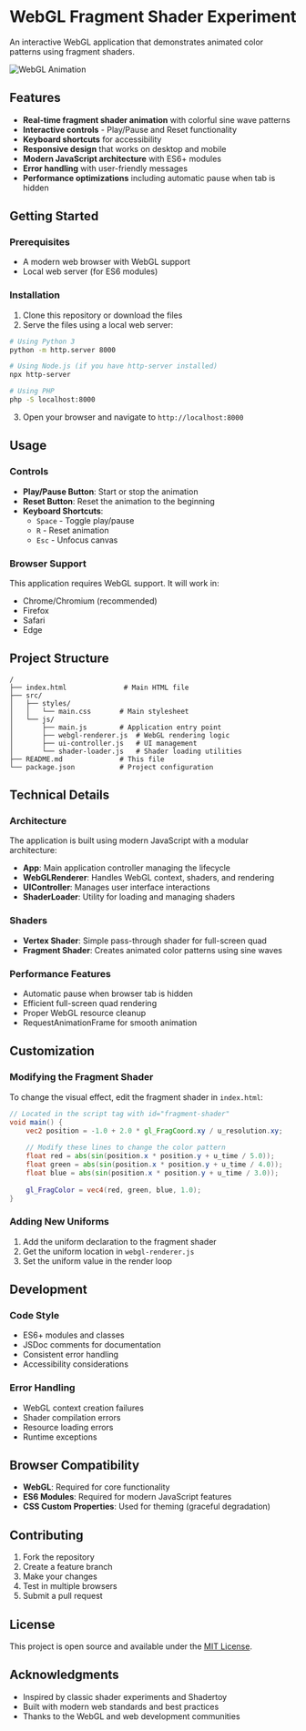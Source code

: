 # WebGL Fragment Shader Experiment

An interactive WebGL application that demonstrates animated color patterns using fragment shaders.

![WebGL Animation](https://via.placeholder.com/600x300/000000/FFFFFF/?text=WebGL+Fragment+Shader+Animation)

## Features

- **Real-time fragment shader animation** with colorful sine wave patterns
- **Interactive controls** - Play/Pause and Reset functionality
- **Keyboard shortcuts** for accessibility
- **Responsive design** that works on desktop and mobile
- **Modern JavaScript architecture** with ES6+ modules
- **Error handling** with user-friendly messages
- **Performance optimizations** including automatic pause when tab is hidden

## Getting Started

### Prerequisites

- A modern web browser with WebGL support
- Local web server (for ES6 modules)

### Installation

1. Clone this repository or download the files
2. Serve the files using a local web server:

```bash
# Using Python 3
python -m http.server 8000

# Using Node.js (if you have http-server installed)
npx http-server

# Using PHP
php -S localhost:8000
```

3. Open your browser and navigate to `http://localhost:8000`

## Usage

### Controls

- **Play/Pause Button**: Start or stop the animation
- **Reset Button**: Reset the animation to the beginning
- **Keyboard Shortcuts**:
  - `Space` - Toggle play/pause
  - `R` - Reset animation
  - `Esc` - Unfocus canvas

### Browser Support

This application requires WebGL support. It will work in:

- Chrome/Chromium (recommended)
- Firefox
- Safari
- Edge

## Project Structure

```
/
├── index.html              # Main HTML file
├── src/
│   ├── styles/
│   │   └── main.css       # Main stylesheet
│   └── js/
│       ├── main.js        # Application entry point
│       ├── webgl-renderer.js  # WebGL rendering logic
│       ├── ui-controller.js   # UI management
│       └── shader-loader.js   # Shader loading utilities
├── README.md              # This file
└── package.json           # Project configuration
```

## Technical Details

### Architecture

The application is built using modern JavaScript with a modular architecture:

- **App**: Main application controller managing the lifecycle
- **WebGLRenderer**: Handles WebGL context, shaders, and rendering
- **UIController**: Manages user interface interactions
- **ShaderLoader**: Utility for loading and managing shaders

### Shaders

- **Vertex Shader**: Simple pass-through shader for full-screen quad
- **Fragment Shader**: Creates animated color patterns using sine waves

### Performance Features

- Automatic pause when browser tab is hidden
- Efficient full-screen quad rendering
- Proper WebGL resource cleanup
- RequestAnimationFrame for smooth animation

## Customization

### Modifying the Fragment Shader

To change the visual effect, edit the fragment shader in `index.html`:

```glsl
// Located in the script tag with id="fragment-shader"
void main() {
    vec2 position = -1.0 + 2.0 * gl_FragCoord.xy / u_resolution.xy;
    
    // Modify these lines to change the color pattern
    float red = abs(sin(position.x * position.y + u_time / 5.0));
    float green = abs(sin(position.x * position.y + u_time / 4.0));
    float blue = abs(sin(position.x * position.y + u_time / 3.0));
    
    gl_FragColor = vec4(red, green, blue, 1.0);
}
```

### Adding New Uniforms

1. Add the uniform declaration to the fragment shader
2. Get the uniform location in `webgl-renderer.js`
3. Set the uniform value in the render loop

## Development

### Code Style

- ES6+ modules and classes
- JSDoc comments for documentation
- Consistent error handling
- Accessibility considerations

### Error Handling

- WebGL context creation failures
- Shader compilation errors
- Resource loading errors
- Runtime exceptions

## Browser Compatibility

- **WebGL**: Required for core functionality
- **ES6 Modules**: Required for modern JavaScript features
- **CSS Custom Properties**: Used for theming (graceful degradation)

## Contributing

1. Fork the repository
2. Create a feature branch
3. Make your changes
4. Test in multiple browsers
5. Submit a pull request

## License

This project is open source and available under the [MIT License](LICENSE).

## Acknowledgments

- Inspired by classic shader experiments and Shadertoy
- Built with modern web standards and best practices
- Thanks to the WebGL and web development communities
